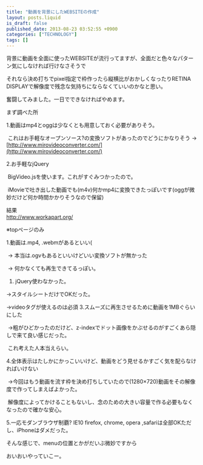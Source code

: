 ```yaml
---
title: "動画を背景にしたWEBSITEの作成"
layout: posts.liquid
is_draft: false
published_date: 2013-08-23 03:52:55 +0900
categories: ["TECHNOLOGY"]
tags: []
---
```


背景に動画を全面に使ったWEBSITEが流行ってますが、全面だと色々なパターン気にしなければ行けなさそうで  
  
それなら決め打ちでpixel指定で枠作ったら縦横比がおかしくなったりRETINA DISPLAYで解像度で残念な気持ちにならなくていいのかなと思い。  
  
奮闘してみました。一日でできなければやめます。

まず調べた所  
  
1.動画はmp4とoggは少なくとも用意しておく必要がありそう。  
  
&nbsp;これはお手軽なオープンソース?の変換ソフトがあったのでどうにかなりそう -\> [http://www.mirovideoconverter.com/](http://www.mirovideoconverter.com/)  
  
2.お手軽なjQuery  
  
&nbsp;BigVideo.jsを使います。これがすぐみつかったので。  
  
&nbsp;iMovieで吐き出した動画でも(m4v)何かmp4に変換できたっぽいです(oggが微妙だけど何か時間かかりそうなので保留)

結果  
[http://www.workapart.org/  
](http://www.workapart.org/)  
  
※topページのみ

1.動画は.mp4,&nbsp;.webmがあるといい(  
  
&nbsp;-\> 本当は.ogvもあるといいけどいい変換ソフトが無かった  
  
&nbsp;-\> 何かなくても再生できてるっぽい。

1. jQuery使わなかった。  
  
-\>スタイルシートだけでOKだった。  
  
-\>videoタグが使えるのは必須
3.スムーズに再生させるために動画を1MBぐらいにした  
  
&nbsp;-\>粗がひどかったのだけど、z-indexでドット画像をかぶせるのがすごくあら隠しで来て良い感じだった。  
  
&nbsp;これ考えた人本当えらい。

4.全体表示はたしかにかっこいいけど、動画をどう見せるかすごく気を配らなければいけない  
  
&nbsp;-\>今回はもう動画を流す枠を決め打ちしていたので(1280×720)動画をその解像度で作ってしまえばよかった。  
  
&nbsp;解像度によってかけることもないし、念のための大きい容量で作る必要もなくなったので確かな安心。

5.一応モダンブラウザ制覇? IE10 firefox, chrome, opera&nbsp;,safariは全部OKただし、iPhoneはダメだった。

そんな感じで、menuの位置とかがだいぶ微妙ですから  
  
おいおいやっていこー。



